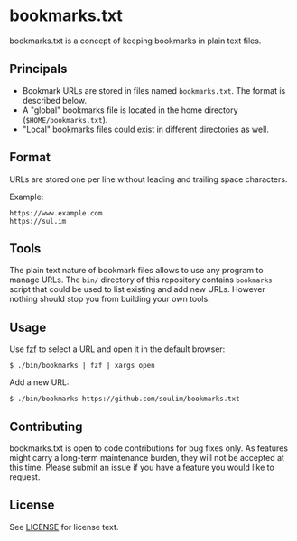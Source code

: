 # bookmarks.txt

bookmarks.txt is a concept of keeping bookmarks in plain text files.

## Principals

- Bookmark URLs are stored in files named `bookmarks.txt`. The format is described below.
- A "global" bookmarks file is located in the home directory (`$HOME/bookmarks.txt`).
- "Local" bookmarks files could exist in different directories as well.

## Format

URLs are stored one per line without leading and trailing space characters.

Example:

```
https://www.example.com
https://sul.im
```

## Tools

The plain text nature of bookmark files allows to use any program to manage URLs. The `bin/` directory of this repository contains `bookmarks` script that could be used to list existing and add new URLs. However nothing should stop you from building your own tools.

## Usage

Use [fzf] to select a URL and open it in the default browser:

```ShellSession
$ ./bin/bookmarks | fzf | xargs open
```

Add a new URL:

```ShellSession
$ ./bin/bookmarks https://github.com/soulim/bookmarks.txt
```

## Contributing

bookmarks.txt is open to code contributions for bug fixes only. As features might carry a long-term maintenance burden, they will not be accepted at this time. Please submit an issue if you have a feature you would like to request.

## License

See [LICENSE](LICENSE) for license text.


[fzf]: https://github.com/junegunn/fzf
